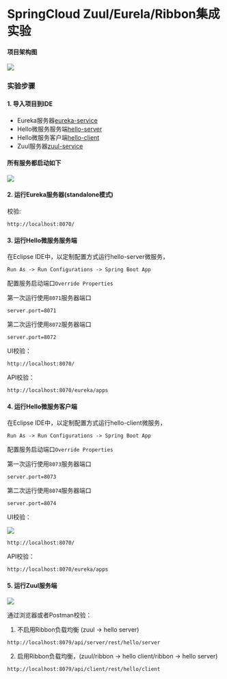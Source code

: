 # SpringCloud Zuul/Eurela/Ribbon集成实验



#### 项目架构图

![](https://oscimg.oschina.net/oscnet/up-80115fea97f8c9369e94520dd91264f2d90.png)


### 实验步骤

#### 1. 导入项目到IDE

* Eureka服务器[eureka-service](eureka-service)
* Hello微服务服务端[hello-server](hello-server)
* Hello微服务客户端[hello-client](hello-client)
* Zuul服务器[zuul-service](zuul-service)




#### 所有服务都启动如下

![](https://oscimg.oschina.net/oscnet/up-e53576298f152cfc545a67fb792cde174c0.png)


#### 2. 运行Eureka服务器(standalone模式)

校验:

```
http://localhost:8070/
```

#### 3. 运行Hello微服务服务端


在Eclipse IDE中，以定制配置方式运行hello-server微服务，

```
Run As -> Run Configurations -> Spring Boot App
```

配置服务启动端口`Override Properties`

第一次运行使用`8071`服务器端口

```
server.port=8071
```
第二次运行使用`8072`服务器端口
```
server.port=8072
```

UI校验：

```
http://localhost:8070/
```

API校验：

```
http://localhost:8070/eureka/apps
```

#### 4. 运行Hello微服务客户端


在Eclipse IDE中，以定制配置方式运行hello-client微服务，

```
Run As -> Run Configurations -> Spring Boot App
```

配置服务启动端口`Override Properties`

第一次运行使用`8073`服务器端口

```
server.port=8073
```
第二次运行使用`8074`服务器端口
```
server.port=8074
```

UI校验：

![](https://oscimg.oschina.net/oscnet/up-c397c328bd9edea4d0128f172062c5d5dd6.png)

```
http://localhost:8070/
```

API校验：

```
http://localhost:8070/eureka/apps
```

#### 5. 运行Zuul服务端

![](https://oscimg.oschina.net/oscnet/up-2b51da91c2af368c4402b27684e83bad032.png)

通过浏览器或者Postman校验：

1. 不启用Ribbon负载均衡 (zuul -> hello server)
```
http://localhost:8079/api/server/rest/hello/server
```

2. 启用Ribbon负载均衡，(zuul/ribbon -> hello client/ribbon -> hello server)
```
http://localhost:8079/api/client/rest/hello/client
```
